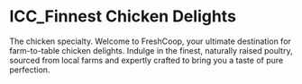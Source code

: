# ICC_Finnest Chicken Delights
The chicken specialty. Welcome to FreshCoop, your ultimate destination for farm-to-table chicken delights. Indulge in the finest, naturally raised poultry, sourced from local farms and expertly crafted to bring you a taste of pure perfection. 
